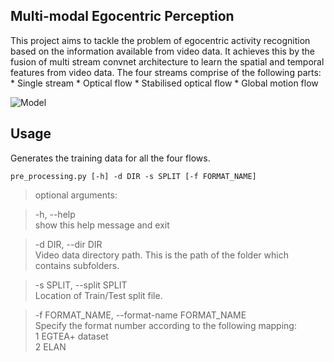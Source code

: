 ## Multi-modal Egocentric Perception ##

This project aims to tackle the problem of egocentric activity recognition based on the information 
available from video data. It achieves this by the fusion of multi stream convnet
architecture to learn the spatial and temporal features from video data.
The four streams comprise of the following parts:
	*	Single stream
	* 	Optical flow
	* 	Stabilised optical flow
	*	Global motion flow

![Model](https://doc-10-9k-docs.googleusercontent.com/docs/securesc/tet8mqvi6o52dkfqbm5i178o0krd4rpu/up49gqo0uksrb0vln50lsbcfd51n6a8p/1527177600000/01456690796608472407/01456690796608472407/1N1JcvD8j52bIqU5vHHrf4HMjVE-L-bPl?e=download)

      
## Usage ##

Generates the training data for all the four flows.

 `pre_processing.py [-h] -d DIR -s SPLIT [-f FORMAT_NAME]`
 

> optional arguments:

>  -h, --help           
>    show this help message and exit

>  -d DIR, --dir DIR    
>    Video data directory path.
>    This is the path of the folder which contains subfolders.

>  -s SPLIT, --split SPLIT    
>    Location of Train/Test split file.
					   
>  -f FORMAT_NAME, --format-name FORMAT_NAME    
>  Specify the format number according to the following mapping:    
        1 EGTEA+ dataset     
        2 ELAN